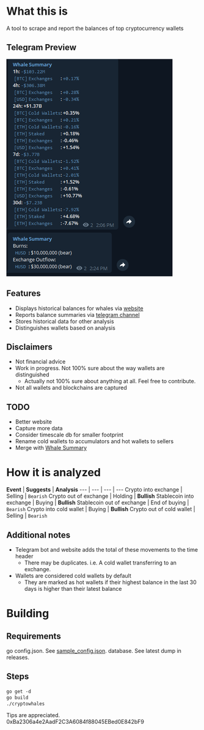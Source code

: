 # What this is
A tool to scrape and report the balances of top cryptocurrency wallets

## Telegram Preview
![preview](https://github.com/enzosv/cryptowhales/blob/main/telegram.png)

## Features
* Displays historical balances for whales via [website](https://enzosv.github.io/cryptowhales)
* Reports balance summaries via [telegram channel](https://t.me/whalesummary/)
* Stores historical data for other analysis
* Distinguishes wallets based on analysis

## Disclaimers
* Not financial advice
* Work in progress. Not 100% sure about the way wallets are distinguished
  * Actually not 100% sure about anything at all. Feel free to contribute.
* Not all wallets and blockchains are captured

## TODO
* Better website
* Capture more data
* Consider timescale db for smaller footprint
* Rename cold wallets to accumulators and hot wallets to sellers
* Merge with [Whale Summary](https://github.com/enzosv/whalesummary)

# How it is analyzed

**Event** | **Suggests** | **Analysis** 
--- | --- | --- | --- 
Crypto into exchange | Selling | `Bearish` 
Crypto out of exchange | Holding | **Bullish** 
Stablecoin into exchange | Buying | **Bullish** 
Stablecoin out of exchange | End of buying | `Bearish` 
Crypto into cold wallet | Buying | **Bullish** 
Crypto out of cold wallet | Selling | `Bearish` 
## Additional notes
* Telegram bot and website adds the total of these movements to the time header
    * There may be duplicates. i.e. A cold wallet transferring to an exchange.
* Wallets are considered cold wallets by default
  * They are marked as hot wallets if their highest balance in the last 30 days is higher than their latest balance


# Building
## Requirements
go
config.json. See [sample_config.json](https://github.com/enzosv/cryptowhales/blob/master/sample_config.json). 
database. See latest dump in releases.
## Steps
```
go get -d
go build
./cryptowhales
```

Tips are appreciated. 0xBa2306a4e2AadF2C3A6084f88045EBed0E842bF9